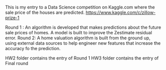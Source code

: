 This is my entry to a Data Science competition on Kaggle.com where the sale price of the houses are predicted.
https://www.kaggle.com/c/zillow-prize-1 

Round 1 : An algorithm is developed that makes predictions about the future sale prices of homes. A model is built to improve the Zestimate residual error. 
Round 2: A home valuation algorithm is built from the ground up, using external data sources to help engineer new features that increase the accuracy fo the prediction.


HW2 folder contains the entry of Round 1
HW3 folder contains the entry of Final round
